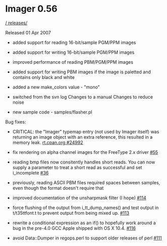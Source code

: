 # Imager 0.56

[ / ](..) [releases/](./)

Released 01 Apr 2007

- added support for reading 16-bit/sample PGM/PPM images

- added support for writing 16-bit/sample PGM/PPM images

- improved performance of reading PBM/PGM/PPM images

- added support for writing PBM images if the image is paletted and contains only black and white

- added a new make_colors value - "mono"

- switched from the svn log Changes to a manual Changes to reduce noise

- new sample code - samples/flasher.pl

Bug fixes:

- CRITICAL: the "Imager" typemap entry (not used by Imager itself) was returning an image object with an extra reference, this resulted in a memory leak. [rt.cpan.org #24992](https://rt.cpan.org/Ticket/Display.html?id=24992)

- fix rendering on alpha channel images for the FreeType 2.x driver [#55](https://github.com/tonycoz/imager/issues/55)

- reading bmp files now consitently handles short reads. You can now supply a parameter to treat a short read as successful and set i_incomplete [#36](https://github.com/tonycoz/imager/issues/36)

- previously, reading ASCII PBM files required spaces between samples, even though the format doesn't require that

- improved documentation of the unsharpmask filter (I hope) [#114](https://github.com/tonycoz/imager/issues/114)

- force flushing of the output from i_tt_dump_names() and test output in t/t35ttfont.t to prevent output from being mixed up. [#113](https://github.com/tonycoz/imager/issues/113)

- rewrite a conditional expression as an if() to hopefully work around a bug in the pre-4.0 GCC Apple shipped with OS X 10.4. [#116](https://github.com/tonycoz/imager/issues/116)

- avoid Data::Dumper in regops.perl to support older releases of perl [#111](https://github.com/tonycoz/imager/issues/111)